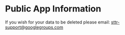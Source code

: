 # Public App Information

If you wish for your data to be deleted please email: sttr-support@googlegroups.com
